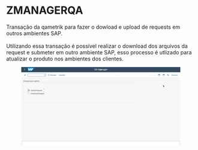# ZMANAGERQA

Transação da qametrik para fazer o dowload e upload de requests em outros ambientes SAP.\
\
Utilizando essa transação é possível realizar o download dos arquivos da request e submeter em outro ambiente SAP, esso processo é utlizado para atualizar o produto nos ambientes dos clientes.

<figure><img src="../../.gitbook/assets/image (9).png" alt=""><figcaption></figcaption></figure>
